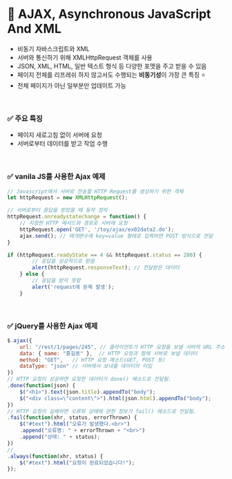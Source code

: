 # 📌 AJAX, Asynchronous JavaScript And XML
- 비동기 자바스크립트와 XML
- 서버와 통신하기 위해 XMLHttpRequest 객체를 사용
- JSON, XML, HTML, 일반 텍스트 형식 등 다양한 포맷을 주고 받을 수 있음
- 페이지 전체를 리프레쉬 하지 않고서도 수행되는 **비동기성**이 가장 큰 특징 ⭐
- 전체 페이지가 아닌 일부분만 업데이트 가능

<br>

### ✅ 주요 특징
- 페이지 새로고침 없이 서버에 요청
- 서버로부터 데이터를 받고 작업 수행

<br>

### ✅ vanila JS를 사용한 Ajax 예제
```javascript
// Javascript에서 서버로 전송할 HTTP Request를 생성하기 위한 객체
let httpRequest = new XMLHttpRequest();

// 서버로부터 응답을 받았을 때 동작 정의
httpRequest.onreadystatechange = function() {
    // 지정한 HTTP 메서드와 경로로 서버에 요청
    httpRequest.open('GET', '/toy/ajax/ex02data2.do');
    ajax.send(); // 매개변수에 key=value 형태로 입력하면 POST 방식으로 전달
}

if (httpRequest.readyState == 4 && httpRequest.status == 200) {
        // 응답을 성공적으로 받음
        alert(httpRequest.responseText); // 전달받은 데이터
    } else {
        // 응답을 받지 못함
        alert('request에 문제 발생');
    }
```

<br>

### ✅ jQuery를 사용한 Ajax 예제
```javascript
$.ajax({
    url: "/rest/1/pages/245", // 클라이언트가 HTTP 요청을 보낼 서버의 URL 주소
    data: { name: "홍길동" },  // HTTP 요청과 함께 서버로 보낼 데이터
    method: "GET",   // HTTP 요청 메소드(GET, POST 등)
    dataType: "json" // 서버에서 보내줄 데이터의 타입
})
// HTTP 요청이 성공하면 요청한 데이터가 done() 메소드로 전달됨.
.done(function(json) {
    $("<h1>").text(json.title).appendTo("body");
    $("<div class=\"content\">").html(json.html).appendTo("body");
})
// HTTP 요청이 실패하면 오류와 상태에 관한 정보가 fail() 메소드로 전달됨.
.fail(function(xhr, status, errorThrown) {
    $("#text").html("오류가 발생했다.<br>")
    .append("오류명: " + errorThrown + "<br>")
    .append("상태: " + status);
})
// 
.always(function(xhr, status) {
    $("#text").html("요청이 완료되었습니다!");
});
```